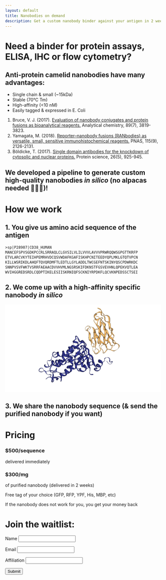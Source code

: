 ```yaml
---
layout: default
title: Nanobodies on demand
description: Get a custom nanobody binder against your antigen in 2 weeks
---
```

# Need a binder for protein assays, ELISA, IHC or flow cytometry?
## Anti-protein camelid nanobodies have many advantages:

* Single chain & small (~15kDa) 
* Stable (70℃ Tm)
* High-affinity (<10 nM)
* Easily tagged & expressed in E. Coli

1. Bruce, V. J. (2017). [Evaluation of nanobody conjugates and protein fusions as bioanalytical reagents.](https://pubs.acs.org/doi/pdf/10.1021/acs.analchem.7b00470) Analytical chemistry, 89(7), 3819-3823.
2. Yamagata, M. (2018). [Reporter–nanobody fusions (RANbodies) as versatile, small, sensitive immunohistochemical reagents.](https://www.ncbi.nlm.nih.gov/pubmed/29440485) PNAS, 115(9), 2126-2131.
3. Böldicke, T. (2017). [Single domain antibodies for the knockdown of cytosolic and nuclear proteins.](https://onlinelibrary.wiley.com/doi/full/10.1002/pro.3154) Protein science, 26(5), 925-945.

## We developed a pipeline to generate custom high-quality nanobodies _in silico_ (no alpacas needed 💉🚫🦙)!

# How we work

## 1. You give us amino acid sequence of the antigen

```
>sp|P28907|CD38_HUMAN
MANCEFSPVSGDKPCCRLSRRAQLCLGVSILVLILVVVLAVVVPRWRQQWSGPGTTKRFP
ETVLARCVKYTEIHPEMRHVDCQSVWDAFKGAFISKHPCNITEEDYQPLMKLGTQTVPCN
KILLWSRIKDLAHQFTQVQRDMFTLEDTLLGYLADDLTWCGEFNTSKINYQSCPDWRKDC
SNNPVSVFWKTVSRRFAEAACDVVHVMLNGSRSKIFDKNSTFGSVEVHNLQPEKVQTLEA
WVIHGGREDSRDLCQDPTIKELESIISKRNIQFSCKNIYRPDKFLQCVKNPEDSSCTSEI
```

## 2. We come up with a high-affinity specific nanobody _in silico_

![antigen-nanobody.jpg](/assets/5f1k_screenshot.jpg)

## 3. We share the nanobody sequence (& send the purified nanobody if you want)

# Pricing

### $500/sequence
delivered immediately

### $300/mg
of purified nanobody (delivered in 2 weeks)

Free tag of your choice (GFP, RFP, YPF, His, MBP, etc)

If the nanobody does not work for you, you get your money back

# Join the waitlist:
<form action="https://formspree.io/nanobodies@protonmail.com" method="POST">

  <p> Name <input type="text" name="name"> </p>
  <p> Email <input type="email" name="email"> </p>
  <p> Affiliation <input type="text" name="affiliation"> </p>
  <input type="submit" value="Submit">
</form>
